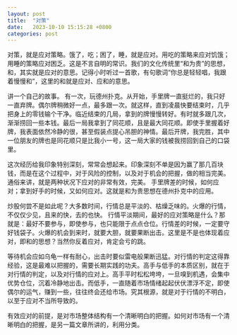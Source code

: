 ```yaml
---
layout: post
title:  "对策"
date:   2023-10-10 15:15:28 +0800
categories: post
---
```


对策，就是应对策略。饿了，吃；困了，睡，就是应对。用吃的策略来应对饥饿；用睡的策略应对困乏。这是不言自明的常识。我们的文化传统里“和为贵”的思想，和，其实就是应对的意思。记得小时听过一首歌，有句歌词“你总是轻轻唱，我跟着慢慢和”，这里的和就是应对、应和的意思。

讲一个自己的故事。
有一次，玩德州扑克。从开始，手里牌一直挺烂的，我只好一直弃牌。偶尔牌稍微好一点，最多跟一次。就这样，直到凌晨快要结束时，几乎把身上的零钱输个干净。临近结束的几局，拿到的牌慢慢转好。有时就多跟几次，渐渐捞回一些本钱。最后一局我拿到了同花顺，且是最大同花顺。即使手里握着好牌，我表面依然冷静的很，甚至假装点提心吊胆的神情。最后开牌，我完胜，其中一位朋友的牌也是同花顺只是比我小一号，这一局大家的钱被我捞回到自己的口袋里。

这次经历给我印象特别深刻，常常会想起来。印象深刻不单是因为赢了那几百块钱，而是在这个过程中，对于风险的控制，以及对于机会的把握，做的相当完美。通俗来讲，就是两种状况下应对的非常有效，完美。 手里牌差的时候，如何应对；拿到好手的时候，又如何应对。这就是和为贵思想在德州扑克中的应用。

炒股何尝不是如此呢？大多数时间，行情总是平淡的、枯燥乏味的。火爆的行情，不仅仅少见，且来的快，去的也快。 行情平淡期间，最好的应对策略是什么？那就是：最好不要参与，即使参与，也只能限于点点仓位。行情差的时候，一定要守好钱袋子。火爆的机会到来时，就要大胆，就要果断出击。这里是不是也体现着应对，即和的思想？当然你反着应对，肯定会亏的跳。

等待机会应如乌龟一样有耐心，出击时要似雷电般果断迅猛。对行情的判定这得靠经验，这是最难以把握的，需要长期实践的功夫。高手与低手的本质区别，就在于对行情的判定，以及对行情的应对上。高手平时松松垮垮，一旦嗅到机遇，会集中优势仓位，沉着冷静地出击。而低手，一直随着市场情绪起起伏伏漂浮不定，即使偶尔的运气，赚到一些，往往终会还给市场。究其根源，就是对于行情的不明白，以至于应对不当所导致的。

有效应对的前提，是对市场整体结构有一个清晰明白的把握。如何对市场有一个清晰明白的把握，是另一篇文章所讲的，利用分类。
